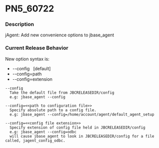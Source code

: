 # PN5_60722

<PageHeader />

### Description

jAgent: Add new convenience options to jbase\_agent



### Current Release Behavior

New option syntax is:

- --config   [default]
- --config=path
- --config=extension


```
--config
  Take the default file from JBCRELEASEDIR/config
  e.g: jbase_agent --config

--config=<<path to configuration file>>
  Specify absolute path to a config file.
  e.g: jbase_agent --config=/home/account/agent/default_agent_setup

--config=<<config file extension>>
  Specify extension of config file held in JBCRELEASEDIR/config
  e.g: jbase_agent --config=odbc
  will cause jbase_agent to look in JBCRELEASEDIR/config for a file called, jagent_config_odbc.
```

  
<PageFooter />
